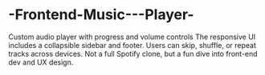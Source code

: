 # -Frontend-Music---Player-
Custom audio player with progress and volume controls The responsive UI includes a collapsible sidebar and footer. Users can skip, shuffle, or repeat tracks across devices. Not a full Spotify clone, but a fun dive into front-end dev and UX design.
